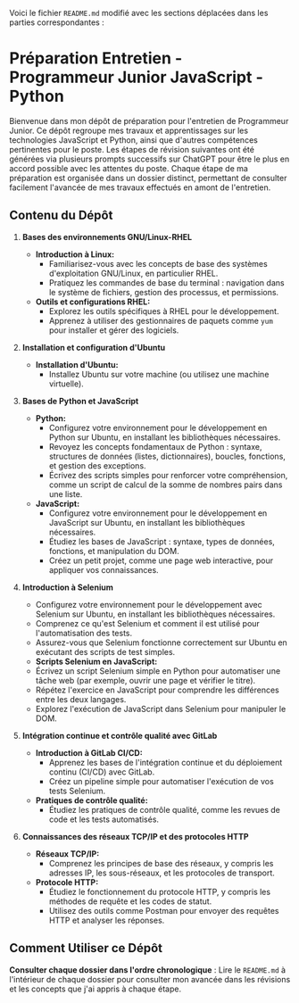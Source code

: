 Voici le fichier `README.md` modifié avec les sections déplacées dans les parties correspondantes :

# Préparation Entretien - Programmeur Junior JavaScript - Python

Bienvenue dans mon dépôt de préparation pour l'entretien de Programmeur Junior. Ce dépôt regroupe mes travaux et apprentissages sur les technologies JavaScript et Python, ainsi que d'autres compétences pertinentes pour le poste. Les étapes de révision suivantes ont été générées via plusieurs prompts successifs sur ChatGPT pour être le plus en accord possible avec les attentes du poste. Chaque étape de ma préparation est organisée dans un dossier distinct, permettant de consulter facilement l'avancée de mes travaux effectués en amont de l'entretien.

## Contenu du Dépôt

1. **Bases des environnements GNU/Linux-RHEL**
   * **Introduction à Linux:**
     * Familiarisez-vous avec les concepts de base des systèmes d'exploitation GNU/Linux, en particulier RHEL.
     * Pratiquez les commandes de base du terminal : navigation dans le système de fichiers, gestion des processus, et permissions.
   * **Outils et configurations RHEL:**
     * Explorez les outils spécifiques à RHEL pour le développement.
     * Apprenez à utiliser des gestionnaires de paquets comme `yum` pour installer et gérer des logiciels.

2. **Installation et configuration d'Ubuntu**
   * **Installation d'Ubuntu:**
     * Installez Ubuntu sur votre machine (ou utilisez une machine virtuelle).

3. **Bases de Python et JavaScript**
   * **Python:**
     * Configurez votre environnement pour le développement en Python sur Ubuntu, en installant les bibliothèques nécessaires.
     * Revoyez les concepts fondamentaux de Python : syntaxe, structures de données (listes, dictionnaires), boucles, fonctions, et gestion des exceptions.
     * Écrivez des scripts simples pour renforcer votre compréhension, comme un script de calcul de la somme de nombres pairs dans une liste.
   * **JavaScript:**
     * Configurez votre environnement pour le développement en JavaScript sur Ubuntu, en installant les bibliothèques nécessaires.
     * Étudiez les bases de JavaScript : syntaxe, types de données, fonctions, et manipulation du DOM.
     * Créez un petit projet, comme une page web interactive, pour appliquer vos connaissances.

5. **Introduction à Selenium**
    * Configurez votre environnement pour le développement avec Selenium sur Ubuntu, en installant les bibliothèques nécessaires.
    * Comprenez ce qu'est Selenium et comment il est utilisé pour l'automatisation des tests.
    * Assurez-vous que Selenium fonctionne correctement sur Ubuntu en exécutant des scripts de test simples.
   * **Scripts Selenium en JavaScript:**
    * Écrivez un script Selenium simple en Python pour automatiser une tâche web (par exemple, ouvrir une page et vérifier le titre).
    * Répétez l'exercice en JavaScript pour comprendre les différences entre les deux langages.
    * Explorez l'exécution de JavaScript dans Selenium pour manipuler le DOM.

7. **Intégration continue et contrôle qualité avec GitLab**
   * **Introduction à GitLab CI/CD:**
     * Apprenez les bases de l'intégration continue et du déploiement continu (CI/CD) avec GitLab.
     * Créez un pipeline simple pour automatiser l'exécution de vos tests Selenium.
   * **Pratiques de contrôle qualité:**
     * Étudiez les pratiques de contrôle qualité, comme les revues de code et les tests automatisés.

8. **Connaissances des réseaux TCP/IP et des protocoles HTTP**
   * **Réseaux TCP/IP:**
     * Comprenez les principes de base des réseaux, y compris les adresses IP, les sous-réseaux, et les protocoles de transport.
   * **Protocole HTTP:**
     * Étudiez le fonctionnement du protocole HTTP, y compris les méthodes de requête et les codes de statut.
     * Utilisez des outils comme Postman pour envoyer des requêtes HTTP et analyser les réponses.

## Comment Utiliser ce Dépôt

**Consulter chaque dossier dans l'ordre chronologique** : Lire le `README.md` à l'intérieur de chaque dossier pour consulter mon avancée dans les révisions et les concepts que j'ai appris à chaque étape.

